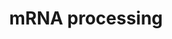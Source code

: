 ---
annotations:
- id: PW:0001073
  parent: regulatory pathway
  type: Pathway Ontology
  value: spliceosome pathway
authors:
- Nsalomonis
- MaintBot
- AlexanderPico
- Thomas
- Khanspers
- Ddigles
- Cizar
- Fehrhart
- Egonw
citedin:
- link: PMC7339012
  title: Hematopoietic stem-cell senescence and myocardial repair - Coronary artery
    disease genotype/phenotype analysis of post-MI myocardial regeneration response
    induced by CABG/CD133+ bone marrow hematopoietic stem cell treatment in RCT PERFECT
    Phase 3 (2020)
- link: PMC5732286
  title: Genomic footprints of dryland stress adaptation in Egyptian fat-tail sheep
    and their divergence from East African and western Asia cohorts (2017)
- link: 10.1038/mtm.2014.7
  title: Proteomic profiling of salivary gland after nonviral gene transfer mediated
    by conventional plasmids and minicircles (2014)
communities: []
description: 'Adapted from Reactome, see: [REACT 1675.1](http://www.reactome.org/cgi-bin/eventbrowser_st_id?ST_ID=REACT_1675.1)  This
  process describes the conversion of precursor messenger RNA into mature messenger
  RNA (mRNA). The pre-mRNA molecule undergoes three main modifications. These modifications
  are 5'' capping, 3'' polyadenylation, and RNA splicing, which occur in the cell
  nucleus before the RNA is translated.  5'' Capping: Capping of the pre-mRNA involves
  the addition of 7-methylguanosine (m7G) to the 5'' end. The cap protects the 5''
  end of the primary RNA transcript from attack by ribonucleases that have specificity
  to the 3''5'' phosphodiester bonds.  3'' Processing: The pre-mRNA processing at
  the 3'' end of the RNA molecule involves cleavage of its 3'' end and then the addition
  of about 200 adenine residues to form a poly(A) tail. As the poly(A) tails is synthesised,
  it binds multiple copies of poly(A) binding protein, which protects the 3''end from
  ribonuclease digestion.  Splicing: RNA splicing is the process by which introns,
  regions of RNA that do not code for protein, are removed from the pre-mRNA and the
  remaining exons connected to re-form a single continuous molecule.  Description
  adapted from Wikipedia: http://en.wikipedia.org/wiki/Post-transcriptional_modification'
last-edited: 2025-03-03
ndex: null
organisms:
- Mus musculus
redirect_from:
- /index.php/Pathway:WP310
- /instance/WP310
- /instance/WP310_r137423
revision: r137423
schema-jsonld:
- '@context': https://schema.org/
  '@id': https://wikipathways.github.io/pathways/WP310.html
  '@type': Dataset
  creator:
    '@type': Organization
    name: WikiPathways
  description: 'Adapted from Reactome, see: [REACT 1675.1](http://www.reactome.org/cgi-bin/eventbrowser_st_id?ST_ID=REACT_1675.1)  This
    process describes the conversion of precursor messenger RNA into mature messenger
    RNA (mRNA). The pre-mRNA molecule undergoes three main modifications. These modifications
    are 5'' capping, 3'' polyadenylation, and RNA splicing, which occur in the cell
    nucleus before the RNA is translated.  5'' Capping: Capping of the pre-mRNA involves
    the addition of 7-methylguanosine (m7G) to the 5'' end. The cap protects the 5''
    end of the primary RNA transcript from attack by ribonucleases that have specificity
    to the 3''5'' phosphodiester bonds.  3'' Processing: The pre-mRNA processing at
    the 3'' end of the RNA molecule involves cleavage of its 3'' end and then the
    addition of about 200 adenine residues to form a poly(A) tail. As the poly(A)
    tails is synthesised, it binds multiple copies of poly(A) binding protein, which
    protects the 3''end from ribonuclease digestion.  Splicing: RNA splicing is the
    process by which introns, regions of RNA that do not code for protein, are removed
    from the pre-mRNA and the remaining exons connected to re-form a single continuous
    molecule.  Description adapted from Wikipedia: http://en.wikipedia.org/wiki/Post-transcriptional_modification'
  keywords:
  - 0610009C03Rik
  - 0610009D07Rik
  - 0610009J05Rik
  - 0610033I05Rik
  - 0710005M24Rik
  - 1110017C15Rik
  - 1110033J19Rik
  - 1110034O07Rik
  - 1110037F02Rik
  - 1190002L16Rik
  - 1190005F20Rik
  - 1200009B18Rik
  - 1300006N24Rik
  - 1500011J06Rik
  - 1500012C14Rik
  - 1600023H17Rik
  - 1700003D06Rik
  - 1700009P03Rik
  - 1700012H05Rik
  - 1700025B16Rik
  - 1700047G05Rik
  - 1700095D18Rik
  - 1810035L17Rik
  - 1810036A22Rik
  - 1810036E18Rik
  - 2010003O18Rik
  - 2010300K22Rik
  - 2010319N22Rik
  - 2210008M09Rik
  - 2310046H11Rik
  - 2400002F11Rik
  - 2410003C20Rik
  - 2410013L13Rik
  - 2410104I19Rik
  - 2410112D09Rik
  - 2600011C06Rik
  - 2600016C11Rik
  - 2600016F06Rik
  - 2610015J01Rik
  - 2610020N02Rik
  - 2610023M21Rik
  - 2610024A01Rik
  - 2610027L16Rik
  - 2610031L17Rik
  - 2610101N10Rik
  - 2610102M01Rik
  - 2610209F03Rik
  - 2610317D23Rik
  - 2700028P07Rik
  - 2700077B20Rik
  - 2700088M22Rik
  - 2810028N01Rik
  - 2810036M01Rik
  - 2810055E05Rik
  - 2810411C16Rik
  - 2810441O16Rik
  - 2810442I21Rik
  - 3000004N20Rik
  - 3100004P22Rik
  - 3110061K15Rik
  - 3200001K10Rik
  - 3830425H19Rik
  - 4632417O19Rik
  - 4921506I22Rik
  - 4922503N01Rik
  - 4930422M05Rik
  - 4930429A22Rik
  - 4930506D01Rik
  - 4930517K11Rik
  - 4930534J06Rik
  - 4930554P13Rik
  - 4930562C03Rik
  - 4930565A21Rik
  - 4932422E22Rik
  - 4932422M17Rik
  - 4932702K14Rik
  - 5031411E02Rik
  - 5330419I02Rik
  - 5730453I16Rik
  - 5730555F13Rik
  - 5730557B15Rik
  - 5730557H03Rik
  - 6330548G22Rik
  - 6720478K01Rik
  - 8030431D03Rik
  - 9130414A06Rik
  - 9430070C08Rik
  - 9530027K23Rik
  - 9630048M01Rik
  - A130095G20Rik
  - AA407033
  - AA522010
  - AA589495
  - AI043106
  - AI194270
  - AI255183
  - AI255207
  - AI255212
  - AI255215
  - AI255219
  - AI255230
  - AI255750
  - AI255840
  - AI255847
  - AI256346
  - AI256354
  - AI314192
  - AI447568
  - AI462171
  - AI462438
  - AI467299
  - AI503051
  - AI504630
  - AI642080
  - AI843301
  - AI844780
  - AL022933
  - AU023006
  - AU045931
  - AW049977
  - AW107884
  - AW260507
  - AW553050
  - Abcb4
  - Acin1
  - Aco1
  - Adam5
  - Adar
  - Adarb2
  - Adat1
  - Afg3l1
  - Afg3l2
  - Akap1
  - Auh
  - B230118G17Rik
  - B230333C21Rik
  - B930007L02Rik
  - BB131279
  - BC013481
  - Bard1
  - Bat1a
  - Bclaf1
  - Bicc1
  - Boll
  - Brca1
  - Brunol4
  - Brunol6
  - C230097K14Rik
  - C330027G06Rik
  - C430048L16Rik
  - C79783
  - C80672
  - C85084
  - Cd2bp2
  - Cdc40
  - Cdk9
  - Cirbp
  - Ciz1
  - Clk1
  - Clk2
  - Clk3
  - Clk4
  - Cnot4
  - Col4a3
  - Cova1
  - Cpeb1
  - Cpeb3
  - Cpeb4
  - Cpsf1
  - Cpsf2
  - Cpsf3
  - Cpsf4
  - Cpsf5
  - Csad
  - Cstf1
  - Cstf2
  - Cstf2t
  - Cstf3
  - Cugbp1
  - Cugbp2
  - Cyp4f18
  - D11Ertd730e
  - D12Mgi40
  - D12Mgi43
  - D15Ertd119e
  - D19Bwg1357e
  - D1Pas1
  - D1Pas1-rs1
  - D230005D02Rik
  - D330023I21Rik
  - D3Jfr1
  - D5Ertd700e
  - D830027H13Rik
  - D8Ertd233e
  - D9Mgi24
  - Dazap1
  - Dazl
  - Ddx1
  - Ddx19a
  - Ddx19b
  - Ddx20
  - Ddx21
  - Ddx24
  - Ddx25
  - Ddx39
  - Ddx3x
  - Ddx4
  - Ddx41
  - Ddx48
  - Ddx5
  - Ddx56
  - Ddx6
  - Dhx15
  - Dhx16
  - Dhx38
  - Dhx8
  - Dhx9
  - Dicer1
  - Dkc1
  - Dnajc8
  - Dnd1
  - Eif3s4
  - Eif3s9
  - Eif4a2
  - Eif4e
  - Eif4e2
  - Eif4e3
  - Eif4g2
  - Eif4g3
  - Elavl1
  - Elavl2
  - Elavl3
  - Elavl4
  - Eral1
  - Ewsr1
  - Exosc4
  - Exosc5
  - Exosc7
  - Exosc8
  - Exosc9
  - Fbl
  - Fmr1
  - Fnbp3
  - Fus
  - Fusip1
  - Fxr1h
  - Fxr2h
  - G3bp2-pending
  - G430095G15Rik
  - Ggcx
  - Grsf1
  - H2-Bf
  - Hdp
  - Hnrpa0
  - Hnrpa1
  - Hnrpa2b1
  - Hnrpa3
  - Hnrpab
  - Hnrpc
  - Hnrpd
  - Hnrpdl
  - Hnrpf
  - Hnrph1
  - Hnrph2
  - Hnrpk
  - Hnrpl
  - Hnrpll
  - Hnrpm
  - Hnrpr
  - Hnrpu
  - Hrmt1l1
  - Hrmt1l2
  - Htatsf1
  - Htf9c
  - Igf2bp1
  - Igf2bp3
  - Ilf3
  - Ilkap
  - Imp4
  - LSMD1_MOUSE
  - Lgtn
  - Lrrn6a
  - Lsm1
  - Lsm11
  - Lsm2
  - Lsm4
  - Lsm7
  - Lsm8
  - MGI:1336880
  - MGI:1351465
  - MGI:1926224
  - MGI:2387367
  - MGI:2661424
  - Matr3
  - Matr3-ps1
  - Matr3-ps2
  - Mbnl1
  - Mettl3
  - Mki67ip
  - Mrpl11
  - Mrpl23
  - Mrps28
  - Msi1h
  - Msi2h
  - Myef2
  - Ncbp1
  - Ncbp2
  - Ncl
  - Nhp2l1
  - Nol8
  - Nono
  - Npm1
  - Nsap1l-pending
  - Nsep1
  - Nufip1
  - Nxf1
  - Nxf7
  - Oas1a
  - Oas1b
  - Oas1g
  - Oas2
  - Oas3
  - Oasl2
  - PRP17_MOUSE
  - Pabpc1
  - Pabpc2
  - Pabpc4
  - Pabpc5
  - Pabpn1
  - Papola
  - Papolb
  - Papolg
  - Park7
  - Pcbp1
  - Pcbp2
  - Pcbp3
  - Pcbp4
  - Pcolce
  - Phf5a
  - Poldip3
  - Polr2a
  - Polr2g
  - Ppargc1a
  - Ppargc1b
  - Ppie
  - Ppil4
  - Ppm1g
  - Ppp1r14b
  - Ppp1r8
  - Prkr
  - Prpf18
  - Prpf3
  - Prpf4
  - Prpf4b
  - Prpf8
  - Pskh1
  - Pspc1
  - Ptbp1
  - Ptbp2
  - Pum1
  - Pum2
  - Qk
  - Rad21
  - Rad52b
  - Rae1
  - Raly
  - Rbed1
  - Rbm10
  - Rbm11
  - Rbm12
  - Rbm13
  - Rbm14
  - Rbm15b
  - Rbm16
  - Rbm17
  - Rbm18
  - Rbm19
  - Rbm21
  - Rbm22
  - Rbm28
  - Rbm3
  - Rbm31y
  - Rbm4
  - Rbm5
  - Rbm6
  - Rbm7
  - Rbm8a
  - Rbm9
  - Rbms1
  - Rbms2
  - Rbms3
  - Rbmx
  - Rbmx2
  - Rbmxrt
  - Rbmy1a1
  - Rbpms
  - Rbpms2
  - Rdbp
  - Refbp2
  - Rnaseh2a
  - Rnasel
  - Rnaset2
  - Rngtt
  - Rnmt
  - Rnmtl1
  - Rnpc1
  - Rnpc2
  - Rnpep
  - Rnpepl1
  - Rnps1
  - Rnu108
  - Rnu11
  - Rnu12
  - Rnu1a1
  - Rnu1a2
  - Rnu1b1
  - Rnu1b2
  - Rnu1b6
  - Rnu2
  - Rnu6
  - Rod1
  - Rpl11
  - Rpl12
  - Rpl19
  - Rpl22
  - Rpl26
  - Rpl32
  - Rpl37
  - Rpl38
  - Rpl39
  - Rpl7
  - Rpl8
  - Rpl9
  - Rpp14
  - Rps11
  - Rps13
  - Rps14
  - Rps20
  - Rps23
  - Rps24
  - Rps27
  - Rps28
  - Rps29
  - Rps4x
  - Rps6
  - Rps7
  - Rps9
  - Safb2
  - Sart3
  - Sbno1
  - Sca1
  - Scye1
  - Secisbp2
  - Sf3a1
  - Sf3a2
  - Sf3a3
  - Sf3b1
  - Sf3b2
  - Sf3b3
  - Sf3b4
  - Sf3b5
  - Sf4
  - Sfpq
  - Sfrs1
  - Sfrs10
  - Sfrs11
  - Sfrs12
  - Sfrs14
  - Sfrs16
  - Sfrs2
  - Sfrs3
  - Sfrs4
  - Sfrs5
  - Sfrs6
  - Sfrs7
  - Sfrs8
  - Sfrs9
  - Slbp
  - Slc25a4
  - Slc6a8
  - Smc1l1
  - Smn1
  - Snrp1c
  - Snrp70
  - Snrpa
  - Snrpa1
  - Snrpb
  - Snrpb2
  - Snrpd1
  - Snrpd2
  - Snrpd3
  - Snrpe
  - Snrpf
  - Snrpg
  - Snrpn
  - Son
  - Spen
  - Spop
  - Srp14
  - Srp19
  - Srp54
  - Srp68
  - Srp9
  - Srpk1
  - Srpk2
  - Srrm1
  - Ssa2
  - Ssb
  - Stau1
  - Supt5h
  - Syncrip
  - Synj2
  - Taf15
  - Tarbp2
  - Tardbp
  - Tdrd7
  - Tenr
  - Tert
  - Thoc4
  - Tia1
  - Tiaf1
  - Tial1
  - Tlr5
  - Tmed10
  - Tnrc4
  - Tnrc6c
  - Traf6
  - Trim21
  - Tsn
  - Ttc14
  - Txnl4
  - U2af1
  - U2af1-rs1
  - U2af1-rs2
  - U2af2
  - Uhmk1
  - V1rc17
  - Wbp4
  - Wbscr1
  - Wdr55
  - Wdr9
  - Xrn2
  - Zbp1
  - Zfml
  - Zfp346
  - Zfp385
  - Zfp622
  - Zmat2
  license: CC0
  name: mRNA processing
seo: CreativeWork
title: mRNA processing
wpid: WP310
---